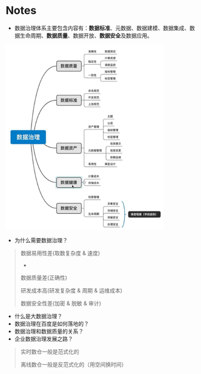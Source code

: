 # Notes

- 数据治理体系主要包含内容有：**数据标准**、元数据、数据建模、数据集成、数据生命周期、**数据质量**、数据开放、**数据安全**及数据应用。

<img src="./images/001.jpg" alt="image" style="zoom:80%;" />

- 为什么需要数据治理？

> 数据易用性差(取数复杂度 & 速度)
>
> - 
>
> 数据质量差(正确性)
>
> 研发成本高(研发复杂度 & 周期 & 运维成本)
>
> 数据安全性差(加密 & 脱敏 & 审计)

- 什么是大数据治理？
- 数据治理在百度是如何落地的？
- 数据治理和数据质量的关系？
- 企业数据治理发展之路？





> 实时数仓一般是范式化的
>
> 离线数仓一般是反范式化的（用空间换时间）